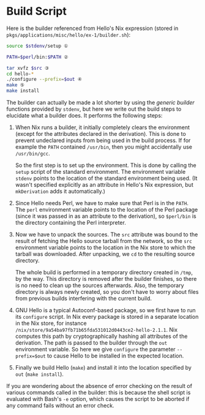 # Build Script

Here is the builder referenced from Hello's Nix expression (stored in
`pkgs/applications/misc/hello/ex-1/builder.sh`):

```bash
source $stdenv/setup ①

PATH=$perl/bin:$PATH ②

tar xvfz $src ③
cd hello-*
./configure --prefix=$out ④
make ⑤
make install
```

The builder can actually be made a lot shorter by using the *generic
builder* functions provided by `stdenv`, but here we write out the build
steps to elucidate what a builder does. It performs the following steps:

1.  When Nix runs a builder, it initially completely clears the
    environment (except for the attributes declared in the derivation).
    This is done to prevent undeclared inputs from being used in the
    build process. If for example the `PATH` contained `/usr/bin`, then
    you might accidentally use `/usr/bin/gcc`.
    
    So the first step is to set up the environment. This is done by
    calling the `setup` script of the standard environment. The
    environment variable `stdenv` points to the location of the
    standard environment being used. (It wasn't specified explicitly
    as an attribute in Hello's Nix expression, but `mkDerivation` adds
    it automatically.)

2.  Since Hello needs Perl, we have to make sure that Perl is in the
    `PATH`. The `perl` environment variable points to the location of
    the Perl package (since it was passed in as an attribute to the
    derivation), so `$perl/bin` is the directory containing the Perl
    interpreter.

3.  Now we have to unpack the sources. The `src` attribute was bound to
    the result of fetching the Hello source tarball from the network, so
    the `src` environment variable points to the location in the Nix
    store to which the tarball was downloaded. After unpacking, we `cd`
    to the resulting source directory.
    
    The whole build is performed in a temporary directory created in
    `/tmp`, by the way. This directory is removed after the builder
    finishes, so there is no need to clean up the sources afterwards.
    Also, the temporary directory is always newly created, so you don't
    have to worry about files from previous builds interfering with the
    current build.

4.  GNU Hello is a typical Autoconf-based package, so we first have to
    run its `configure` script. In Nix every package is stored in a
    separate location in the Nix store, for instance
    `/nix/store/9a54ba97fb71b65fda531012d0443ce2-hello-2.1.1`. Nix
    computes this path by cryptographically hashing all attributes of
    the derivation. The path is passed to the builder through the `out`
    environment variable. So here we give `configure` the parameter
    `--prefix=$out` to cause Hello to be installed in the expected
    location.

5.  Finally we build Hello (`make`) and install it into the location
    specified by `out` (`make install`).

If you are wondering about the absence of error checking on the result
of various commands called in the builder: this is because the shell
script is evaluated with Bash's `-e` option, which causes the script to
be aborted if any command fails without an error check.
